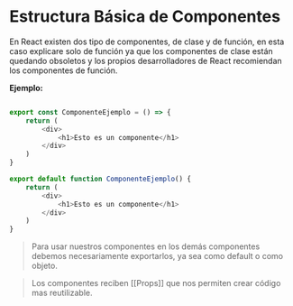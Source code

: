 # Estructura Básica de Componentes

En React existen dos tipo de componentes, de clase y de función, en esta caso explicare solo de función ya que los componentes de clase están quedando obsoletos y los propios desarrolladores de React recomiendan los componentes de función.

**Ejemplo:**
~~~JavaScript

export const ComponenteEjemplo = () => {
	return (
		<div>
			<h1>Esto es un componente</h1>		
		</div>
	)
}
~~~

~~~javaScript
export default function ComponenteEjemplo() {
	return (
		<div>
			<h1>Esto es un componente</h1>		
		</div>	
	)
}
~~~

> Para usar nuestros componentes en los demás componentes debemos necesariamente exportarlos, ya sea como default o como objeto.

> Los componentes reciben [[Props]] que nos permiten crear código mas reutilizable.

